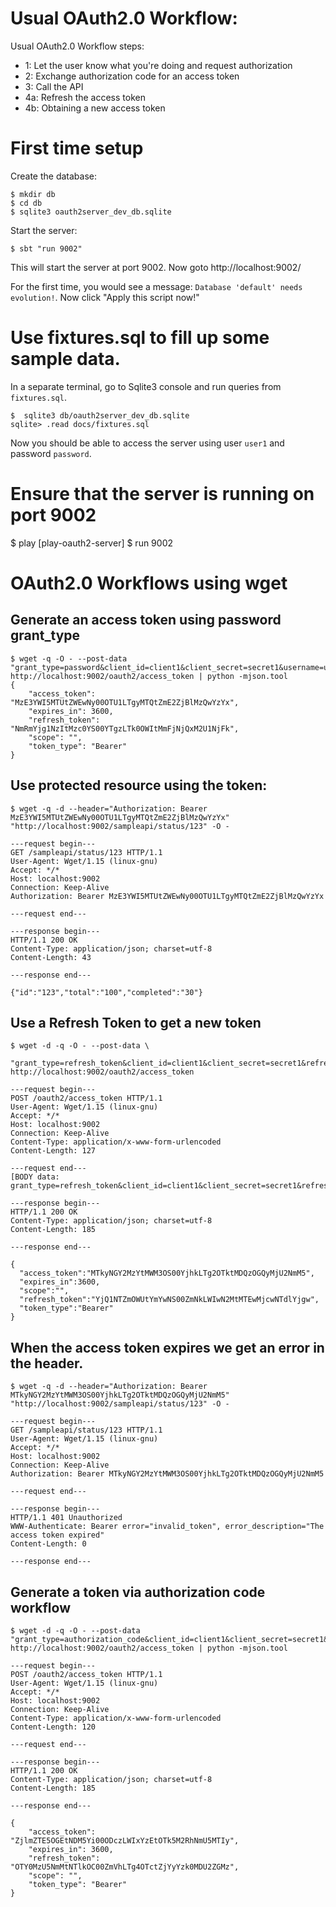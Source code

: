 # Usual OAuth2.0 Workflow:

Usual OAuth2.0 Workflow steps:

 * 1: Let the user know what you're doing and request authorization
 * 2: Exchange authorization code for an access token
 * 3: Call the API
 * 4a: Refresh the access token
 * 4b: Obtaining a new access token


# First time setup

Create the database:

    $ mkdir db
    $ cd db
    $ sqlite3 oauth2server_dev_db.sqlite



Start the server:

    $ sbt "run 9002"

This will start the server at port 9002. Now goto http://localhost:9002/

For the first time, you would see a message: `Database 'default' needs evolution!`. Now click "Apply this script now!"


# Use fixtures.sql to fill up some sample data.

In a separate terminal, go to Sqlite3 console and run queries from `fixtures.sql`.

    $  sqlite3 db/oauth2server_dev_db.sqlite
    sqlite> .read docs/fixtures.sql

Now you should be able to access the server using user `user1` and password `password`.

# Ensure that the server is running on port 9002

$ play
[play-oauth2-server] $ run 9002

# OAuth2.0 Workflows using wget

## Generate an access token using password grant_type

    $ wget -q -O - --post-data "grant_type=password&client_id=client1&client_secret=secret1&username=user1&password=password" http://localhost:9002/oauth2/access_token | python -mjson.tool
    {
        "access_token": "MzE3YWI5MTUtZWEwNy00OTU1LTgyMTQtZmE2ZjBlMzQwYzYx",
        "expires_in": 3600,
        "refresh_token": "NmRmYjg1NzItMzc0YS00YTgzLTk0OWItMmFjNjQxM2U1NjFk",
        "scope": "",
        "token_type": "Bearer"
    }



## Use protected resource using the token:


    $ wget -q -d --header="Authorization: Bearer MzE3YWI5MTUtZWEwNy00OTU1LTgyMTQtZmE2ZjBlMzQwYzYx" "http://localhost:9002/sampleapi/status/123" -O -
    
    ---request begin---
    GET /sampleapi/status/123 HTTP/1.1
    User-Agent: Wget/1.15 (linux-gnu)
    Accept: */*
    Host: localhost:9002
    Connection: Keep-Alive
    Authorization: Bearer MzE3YWI5MTUtZWEwNy00OTU1LTgyMTQtZmE2ZjBlMzQwYzYx
    
    ---request end---
    
    ---response begin---
    HTTP/1.1 200 OK
    Content-Type: application/json; charset=utf-8
    Content-Length: 43
    
    ---response end---
    
    {"id":"123","total":"100","completed":"30"}




## Use a Refresh Token to get a new token

    $ wget -d -q -O - --post-data \
      "grant_type=refresh_token&client_id=client1&client_secret=secret1&refresh_token=NmRmYjg1NzItMzc0YS00YTgzLTk0OWItMmFjNjQxM2U1NjFk" http://localhost:9002/oauth2/access_token
    
    ---request begin---
    POST /oauth2/access_token HTTP/1.1
    User-Agent: Wget/1.15 (linux-gnu)
    Accept: */*
    Host: localhost:9002
    Connection: Keep-Alive
    Content-Type: application/x-www-form-urlencoded
    Content-Length: 127
    
    ---request end---
    [BODY data: grant_type=refresh_token&client_id=client1&client_secret=secret1&refresh_token=NmRmYjg1NzItMzc0YS00YTgzLTk0OWItMmFjNjQxM2U1NjFk]
    
    ---response begin---
    HTTP/1.1 200 OK
    Content-Type: application/json; charset=utf-8
    Content-Length: 185
    
    ---response end---
    
    {
      "access_token":"MTkyNGY2MzYtMWM3OS00YjhkLTg2OTktMDQzOGQyMjU2NmM5",
      "expires_in":3600,
      "scope":"",
      "refresh_token":"YjQ1NTZmOWUtYmYwNS00ZmNkLWIwN2MtMTEwMjcwNTdlYjgw",
      "token_type":"Bearer"
    }


## When the access token expires we get an error in the header.

    $ wget -q -d --header="Authorization: Bearer MTkyNGY2MzYtMWM3OS00YjhkLTg2OTktMDQzOGQyMjU2NmM5" "http://localhost:9002/sampleapi/status/123" -O -
    
    ---request begin---
    GET /sampleapi/status/123 HTTP/1.1
    User-Agent: Wget/1.15 (linux-gnu)
    Accept: */*
    Host: localhost:9002
    Connection: Keep-Alive
    Authorization: Bearer MTkyNGY2MzYtMWM3OS00YjhkLTg2OTktMDQzOGQyMjU2NmM5
    
    ---request end---

    ---response begin---
    HTTP/1.1 401 Unauthorized
    WWW-Authenticate: Bearer error="invalid_token", error_description="The access token expired"
    Content-Length: 0
    
    ---response end---


## Generate a token via authorization code workflow


    $ wget -d -q -O - --post-data "grant_type=authorization_code&client_id=client1&client_secret=secret1&code=authcode1&redirect_uri=http://localhost:9001/" http://localhost:9002/oauth2/access_token | python -mjson.tool
    
    ---request begin---
    POST /oauth2/access_token HTTP/1.1
    User-Agent: Wget/1.15 (linux-gnu)
    Accept: */*
    Host: localhost:9002
    Connection: Keep-Alive
    Content-Type: application/x-www-form-urlencoded
    Content-Length: 120
    
    ---request end---
    
    ---response begin---
    HTTP/1.1 200 OK
    Content-Type: application/json; charset=utf-8
    Content-Length: 185
    
    ---response end---
    
    {
        "access_token": "ZjlmZTE5OGEtNDM5Yi00ODczLWIxYzEtOTk5M2RhNmU5MTIy",
        "expires_in": 3600,
        "refresh_token": "OTY0MzU5NmMtNTlkOC00ZmVhLTg4OTctZjYyYzk0MDU2ZGMz",
        "scope": "",
        "token_type": "Bearer"
    }

